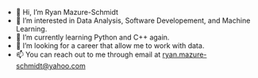 - 👋 Hi, I’m Ryan Mazure-Schmidt
- 👀 I’m interested in Data Analysis, Software Developement, and Machine Learning.
- 🌱 I’m currently learning Python and C++ again.
- 💞️ I’m looking for a career that allow me to work with data.
- 📫 You can reach out to me through email at ryan.mazure-schmidt@yahoo.com
